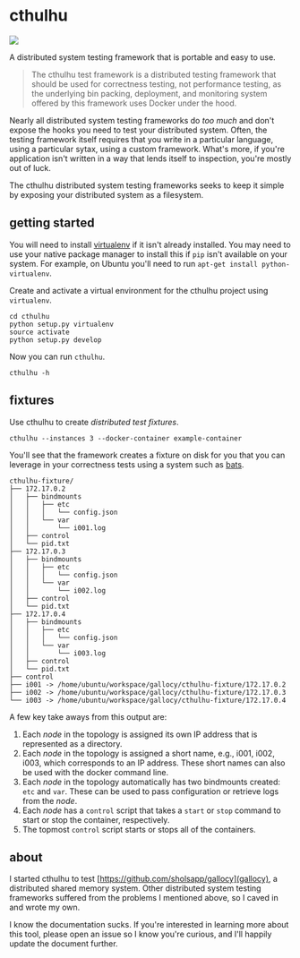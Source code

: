 # cthulhu

<a href="https://travis-ci.org/corelabsio/cthulhu">
<img src='https://img.shields.io/travis/corelabsio/cthulhu/master.svg?style=flat-square' />
</a>

A distributed system testing framework that is portable and easy to use.

> The cthulhu test framework is a distributed testing framework that should be
> used for correctness testing, not performance testing, as the underlying bin
> packing, deployment, and monitoring system offered by this framework uses
> Docker under the hood.

Nearly all distributed system testing frameworks do *too much* and don't expose
the hooks you need to test your distributed system. Often, the testing
framework itself requires that you write in a particular language, using a
particular sytax, using a custom framework. What's more, if you're application
isn't written in a way that lends itself to inspection, you're mostly out of
luck.

The cthulhu distributed system testing frameworks seeks to keep it simple by
exposing your distributed system as a filesystem.

## getting started

You will need to install
[virtualenv](http://docs.python-guide.org/en/latest/dev/virtualenvs/) if it
isn't already installed. You may need to use your native package manager to
install this if `pip` isn't available on your system. For example, on Ubuntu
you'll need to run `apt-get install python-virtualenv`.

Create and activate a virtual environment for the cthulhu project using
`virtualenv`.

```
cd cthulhu
python setup.py virtualenv
source activate
python setup.py develop
```

Now you can run `cthulhu`.

```
cthulhu -h
```

## fixtures

Use cthulhu to create *distributed test fixtures*.

```
cthulhu --instances 3 --docker-container example-container
```

You'll see that the framework creates a fixture on disk for you that you can
leverage in your correctness tests using a system such as
[bats](https://github.com/sstephenson/bats).

```
cthulhu-fixture/
├── 172.17.0.2
│   ├── bindmounts
│   │   ├── etc
│   │   │   └── config.json
│   │   └── var
│   │       └── i001.log
│   ├── control
│   └── pid.txt
├── 172.17.0.3
│   ├── bindmounts
│   │   ├── etc
│   │   │   └── config.json
│   │   └── var
│   │       └── i002.log
│   ├── control
│   └── pid.txt
├── 172.17.0.4
│   ├── bindmounts
│   │   ├── etc
│   │   │   └── config.json
│   │   └── var
│   │       └── i003.log
│   ├── control
│   └── pid.txt
├── control
├── i001 -> /home/ubuntu/workspace/gallocy/cthulhu-fixture/172.17.0.2
├── i002 -> /home/ubuntu/workspace/gallocy/cthulhu-fixture/172.17.0.3
└── i003 -> /home/ubuntu/workspace/gallocy/cthulhu-fixture/172.17.0.4
```

A few key take aways from this output are:

1. Each *node* in the topology is assigned its own IP address that is
represented as a directory.
2. Each *node* in the topology is assigned a short name, e.g., i001, i002,
i003, which corresponds to an IP address. These short names can also be used
with the docker command line.
3. Each *node* in the topology automatically has two bindmounts created: `etc`
and `var`. These can be used to pass configuration or retrieve logs from the
*node*.
4. Each *node* has a `control` script that takes a `start` or `stop` command to
start or stop the container, respectively.
5. The topmost `control` script starts or stops all of the containers.

## about

I started cthulhu to test [https://github.com/sholsapp/gallocy](gallocy), a
distributed shared memory system. Other distributed system testing frameworks
suffered from the problems I mentioned above, so I caved in and wrote my own.

I know the documentation sucks. If you're interested in learning more about
this tool, please open an issue so I know you're curious, and I'll happily
update the document further.
